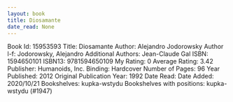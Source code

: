 ```yaml
---
layout: book
title: Diosamante
date_read: None
---
```


Book Id: 15953593
Title: Diosamante
Author: Alejandro Jodorowsky
Author l-f: Jodorowsky, Alejandro
Additional Authors: Jean-Claude Gal
ISBN: 1594650101
ISBN13: 9781594650109
My Rating: 0
Average Rating: 3.42
Publisher: Humanoids, Inc.
Binding: Hardcover
Number of Pages: 96
Year Published: 2012
Original Publication Year: 1992
Date Read: 
Date Added: 2020/10/21
Bookshelves: kupka-wstydu
Bookshelves with positions: kupka-wstydu (#1947)

